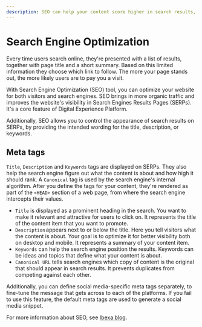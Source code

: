 ```yaml
---
description: SEO can help your content score higher in search results, which leads to greater visibility.
---
```


# Search Engine Optimization

Every time users search online, they're presented with a list of results, together with page title and a short summary.
Based on this limited information they choose which link to follow.
The more your page stands out, the more likely users are to pay you a visit.

With Search Engine Optimization (SEO) tool, you can optimize your website for both visitors and search engines.
SEO brings in more organic traffic and improves the website's visibility in Search Engines Results Pages (SERPs).
It's a core feature of Digital Experience Platform.

Additionally, SEO allows you to control the appearance of search results on SERPs, by providing the intended wording for the title, description, or keywords.

## Meta tags

`Title`, `Description` and `Keywords` tags are displayed on SERPs.
They also help the search engine figure out what the content is about and how high it should rank.
A `Canonical` tag is used by the search engine's internal algorithm.
After you define the tags for your content, they're rendered as part of the `<HEAD>` section of a web page, from where the search engine intercepts their values.

- `Title` is displayed as a prominent heading in the search. You want to make it relevant and attractive for users to click on.
It represents the title of the content item that you want to promote.
- `Description` appears next to or below the title. Here you tell visitors what the content is about.
Your goal is to optimize it for better visibility both on desktop and mobile.
It represents a summary of your content item.
- `Keywords` can help the search engine position the results.
Keywords can be ideas and topics that define what your content is about.
- `Canonical URL` tells search engines which copy of content is the original that should appear in search results.
It prevents duplicates from competing against each other.

Additionally, you can define social media-specific meta tags separately, to fine-tune the message that gets across to each of the platforms.
If you fail to use this feature, the default meta tags are used to generate a social media snippet.

For more information about SEO, see [Ibexa blog](https://www.ibexa.co/blog-archive/five-useful-seo-techniques-for-ez-platform-developers).
